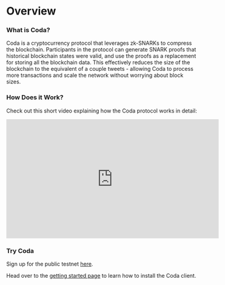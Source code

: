 # Overview

### What is Coda?

Coda is a cryptocurrency protocol that leverages zk-SNARKs to compress the blockchain. Participants in the protocol can generate SNARK proofs that historical blockchain states were valid, and use the proofs as a replacement for storing all the blockchain data. This effectively reduces the size of the blockchain to the equivalent of a couple tweets - allowing Coda to process more transactions and scale the network without worrying about block sizes.

### How Does it Work?

Check out this short video explaining how the Coda protocol works in detail:

<iframe width="560" height="315" src="https://www.youtube-nocookie.com/embed/eWVGATxEB6M?start=100" frameborder="0" allow="accelerometer; autoplay; encrypted-media; gyroscope; picture-in-picture" allowfullscreen></iframe>

### Try Coda

Sign up for the public testnet [here](https://bit.ly/TestnetForm).

Head over to the [getting started page](/getting-started) to learn how to install the Coda client.